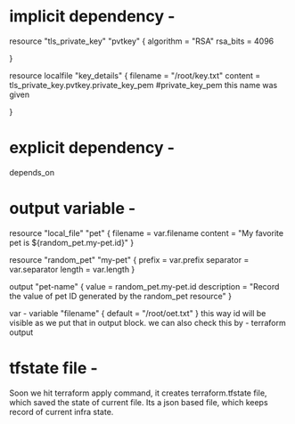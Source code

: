 # implicit dependency - 
resource "tls_private_key" "pvtkey" {
    algorithm = "RSA"
    rsa_bits = 4096
  
}

resource localfile "key_details" {
    filename = "/root/key.txt"
    content = tls_private_key.pvtkey.private_key_pem  #private_key_pem this name was given 
  
}

# explicit dependency -
depends_on

# output variable - 
resource "local_file" "pet" {
  filename = var.filename
  content  = "My favorite pet is ${random_pet.my-pet.id}"
}

resource "random_pet" "my-pet" {
  prefix    = var.prefix
  separator = var.separator
  length    = var.length
}

output "pet-name" {
  value       = random_pet.my-pet.id
  description = "Record the value of pet ID generated by the random_pet resource"
}

var - 
variable "filename" {
    default = "/root/oet.txt"
}
this way id will be visible as we put that in output block.
we can also check this by - terraform output 

# tfstate file - 
Soon we hit terraform apply command, it creates terraform.tfstate file, which saved the state of current file.
Its a json based file, which keeps record of current infra state.
